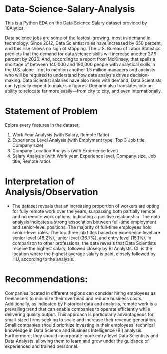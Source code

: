 # Data-Science-Salary-Analysis
This is a Python EDA on the Data Science Salary dataset provided by 10Alytics.

Data science jobs are some of the fastest-growing, most in-demand in technology. Since 2012, Data Scientist roles have increased by 650 percent, and this rise shows no sign of stopping. The U.S. Bureau of Labor Statistics predicts that the demand for data science skills will increase another 27.9 percent by 2026. And, according to a report from McKinsey, that spells a shortage of between 140,000 and 190,000 people with analytical skills in the U.S. alone—not to mention another 1.5 million managers and analysts who will be required to understand how data analysis drives decision-making.
Data Scientist salaries have also risen with demand; Data Scientists can typically expect to make six figures. Demand also translates into an ability to relocate far more easily—from city to city, and even internationally.

# Statement of Problem
Eplore every features in the dataset;
1. Work Year Analysis (with Salary, Remote Ratio)
2. Experience Level Analysis (with Emplyment type, Top 3 Job title, Company size)
3. Company Location Analysis (with Experience level)
4. Salary Analysis (with Work year, Experience level, Company size, Job title, Remote ratio).

# Interpretation of Analysis/Observation
- The dataset reveals that an increasing proportion of workers are opting for fully remote work over the years, surpassing both partially remote and no remote work options, indicating a positive relationship.
The data analysis indicates a strong association between full-time employment and senior-level positions. The majority of full-time employees hold senior-level roles.
The top three job titles based on experience level are senior level (48.2%), junior level (36.7%), and entry level (15.1%).
In comparison to other professions, the data reveals that Data Scientists receive the highest salary, followed closely by BI Analysts.
CL is the location where the highest average salary is paid, closely followed by HU, according to the analysis.
# Recommendations:
Companies located in different regions can consider hiring employees as freelancers to minimize their overhead and reduce business costs. Additionally, as indicated by historical data and analysis, remote work is a prevailing trend that can enable companies to operate efficiently while delivering quality output. This approach is particularly advantageous for small-sized firms seeking to scale and increase their revenue generation. Small companies should prioritize investing in their employees' technical knowledge in Data Science and Business Intelligence (BI) analysis. Furthermore, they should incorporate more entry-level Data Scientists and Data Analysts, allowing them to learn and grow under the guidance of experienced and trained personnel.
